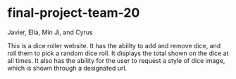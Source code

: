 # final-project-team-20
Javier, Ella, Min Ji, and Cyrus

This is a dice roller website. It has the ability to add and remove dice, and roll them to pick a random dice roll.
It displays the total shown on the dice at all times. It also has the ability for the user to request a style of 
dice image, which is shown through a designated url. 
